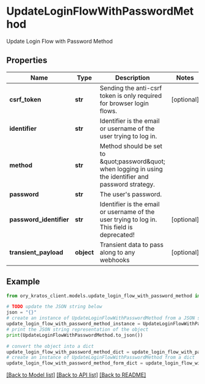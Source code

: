 # UpdateLoginFlowWithPasswordMethod

Update Login Flow with Password Method

## Properties

Name | Type | Description | Notes
------------ | ------------- | ------------- | -------------
**csrf_token** | **str** | Sending the anti-csrf token is only required for browser login flows. | [optional] 
**identifier** | **str** | Identifier is the email or username of the user trying to log in. | 
**method** | **str** | Method should be set to \&quot;password\&quot; when logging in using the identifier and password strategy. | 
**password** | **str** | The user&#39;s password. | 
**password_identifier** | **str** | Identifier is the email or username of the user trying to log in. This field is deprecated! | [optional] 
**transient_payload** | **object** | Transient data to pass along to any webhooks | [optional] 

## Example

```python
from ory_kratos_client.models.update_login_flow_with_password_method import UpdateLoginFlowWithPasswordMethod

# TODO update the JSON string below
json = "{}"
# create an instance of UpdateLoginFlowWithPasswordMethod from a JSON string
update_login_flow_with_password_method_instance = UpdateLoginFlowWithPasswordMethod.from_json(json)
# print the JSON string representation of the object
print(UpdateLoginFlowWithPasswordMethod.to_json())

# convert the object into a dict
update_login_flow_with_password_method_dict = update_login_flow_with_password_method_instance.to_dict()
# create an instance of UpdateLoginFlowWithPasswordMethod from a dict
update_login_flow_with_password_method_form_dict = update_login_flow_with_password_method.from_dict(update_login_flow_with_password_method_dict)
```
[[Back to Model list]](../README.md#documentation-for-models) [[Back to API list]](../README.md#documentation-for-api-endpoints) [[Back to README]](../README.md)


